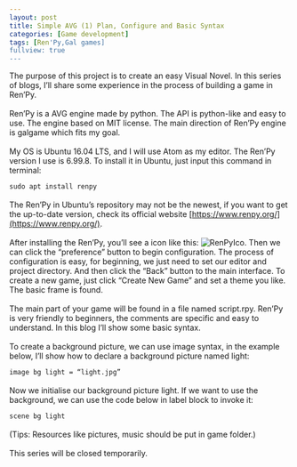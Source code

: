 ```yaml
---
layout: post
title: Simple AVG (1) Plan, Configure and Basic Syntax
categories: [Game development]
tags: [Ren'Py,Gal games]
fullview: true
---
```


The purpose of this project is to create an easy Visual Novel. In this series of blogs, I’ll share some experience in the process of building a game in Ren’Py.<br><br>
Ren’Py is a AVG engine made by python. The API is python-like and easy to use. The engine based on MIT license. The main direction of Ren’Py engine is galgame which fits my goal.<br><br>
My OS is Ubuntu 16.04 LTS, and I will use Atom as my editor. The Ren’Py version I use is 6.99.8. To install it in Ubuntu, just input this command in terminal:

`sudo apt install renpy`
<br><br>
The Ren’Py in Ubuntu’s repository may not be the newest, if you want to get the up-to-date version, check its official website [https://www.renpy.org/](https://www.renpy.org/).
<br><br>
After installing the Ren’Py, you’ll see a icon like this: ![RenPyIco](https://silmoonblog.files.wordpress.com/2016/05/selection_001.jpg?w=700 "Ren'Py Icon"). Then we can click the “preference” button to begin configuration. The process of configuration is easy, for beginning, we just need to set our editor and project directory. And then click the “Back” button to the main interface. To create a new game, just click “Create New Game” and set a theme you like. The basic frame is found.
<br><br>
The main part of your game will be found in a file named script.rpy. Ren’Py is very friendly to beginners, the comments are specific and easy to understand. In this blog I’ll show some basic syntax.
<br><br>
To create a background picture, we can use image syntax, in the example below, I’ll show how to declare a background picture named light:

`image bg light = “light.jpg”`
<br><br>
Now we initialise our background picture light. If we want to use the background, we can use the code below in label block to invoke it:

`scene bg light`
<br><br>
(Tips: Resources like pictures, music should be put in game folder.)
<br><br>
This series will be closed temporarily.
<br><br>
